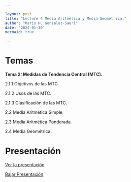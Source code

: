 ```yaml
---

layout: post
title: "Lecture 4 Media Aritmética y Media Geométrica."
author: "Mario H. Gonzalez-Sauri"
date: "2024-01-30"
mermaid: true

---
```


<!--  FORMAT: https://github.com/adam-p/markdown-here/wiki/Markdown-Cheatsheet -->

# Temas


**Tema 2: Medidas de Tendencia Central (MTC).**

2.1.1 Objetivos de las MTC.

2.1.2 Usos de las MTC.

2.1.3 Clasificación de las MTC.

2.2 Media Aritmética Simple.

2.3 Media Aritmética Ponderada.

2.4 Media Geométrica.


# Presentación


[Ver la presentación](https://raw.githack.com/Wario84/MAT1409_DATA_ANALYSIS_I/master/_posts/lectures/4_MAT1409_03.html)


<a href="https://github.com/Wario84/MAT1409_DATA_ANALYSIS_I/blob/master/_posts/lectures/4_MAT1409_03.html" download>
  Bajar Presentación
</a>

